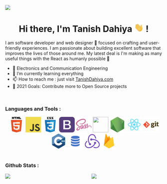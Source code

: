 ![](https://raw.githubusercontent.com/halfrost/halfrost/master/icons/header_.png)
<h1 align="center"> Hi there, I'm Tanish Dahiya <img src="https://raw.githubusercontent.com/ABSphreak/ABSphreak/master/gifs/Hi.gif" width="30px"> ! </h1>
<!-- <a href="https://github.com/404"><img src="https://user-images.githubusercontent.com/73097560/115834477-dbab4500-a447-11eb-908a-139a6edaec5c.gif"></a> -->

I am software developer and web designer 🚀 focused on crafting and user-friendly experiences. I am passionate about building excellent software that improves the lives of those around me. My latest deal is I'm making as many useful things with the React as humanly possible 🤖

- 🔭 Electronics and Communication Engineering
- 🌱 I’m currently learning everything 
- 📫 How to reach me : just visit [TanishDahiya.com](https://tanishdahiya.com/)
- 🥅 2021 Goals: Contribute more to Open Source projects
<br />

### Languages and Tools :

<div align="center">
<img height="50" width="50" src="https://raw.githubusercontent.com/github/explore/80688e429a7d4ef2fca1e82350fe8e3517d3494d/topics/html/html.png" />
<img height="50" width="50" src="https://raw.githubusercontent.com/github/explore/80688e429a7d4ef2fca1e82350fe8e3517d3494d/topics/javascript/javascript.png" />
<img height="50" width="50" src="https://raw.githubusercontent.com/github/explore/80688e429a7d4ef2fca1e82350fe8e3517d3494d/topics/css/css.png" />
<img height="50" width="50" src="https://raw.githubusercontent.com/github/explore/80688e429a7d4ef2fca1e82350fe8e3517d3494d/topics/bootstrap/bootstrap.png" />
<img height="50" width="50" src="https://raw.githubusercontent.com/github/explore/80688e429a7d4ef2fca1e82350fe8e3517d3494d/topics/sass/sass.png" />
<img height="50" width="50" src="https://material-ui.com/static/logo_raw.svg" />
<img height="50" width="50" src="https://raw.githubusercontent.com/github/explore/80688e429a7d4ef2fca1e82350fe8e3517d3494d/topics/nodejs/nodejs.png" />  
<img height="50" width="50" src="https://raw.githubusercontent.com/github/explore/80688e429a7d4ef2fca1e82350fe8e3517d3494d/topics/react/react.png" />
<img height="50" width="50" src="https://raw.githubusercontent.com/github/explore/80688e429a7d4ef2fca1e82350fe8e3517d3494d/topics/git/git.png" />
<img height="50" width="50" src="https://raw.githubusercontent.com/github/explore/80688e429a7d4ef2fca1e82350fe8e3517d3494d/topics/cpp/cpp.png" />
<img height="50" width="50" src="https://raw.githubusercontent.com/github/explore/80688e429a7d4ef2fca1e82350fe8e3517d3494d/topics/sql/sql.png" />
<img height="50" width="50" src="https://raw.githubusercontent.com/github/explore/80688e429a7d4ef2fca1e82350fe8e3517d3494d/topics/redux/redux.png" />
<img height="50" width="50" src="https://raw.githubusercontent.com/github/explore/80688e429a7d4ef2fca1e82350fe8e3517d3494d/topics/firebase/firebase.png" />
</div>
<br/>

### Github Stats :
<img  src="https://github-readme-stats.vercel.app/api?username=TanishDahiya&show_icons=true&hide_border=true&theme=dark" width="45%" align="right" >

<img  src="https://github-readme-streak-stats.herokuapp.com/?user=TanishDahiya&theme=dark" width="45%" >

